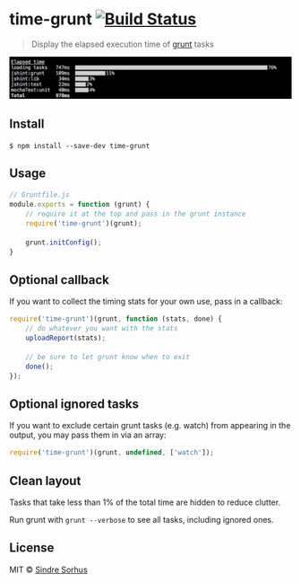 # time-grunt [![Build Status](https://travis-ci.org/sindresorhus/time-grunt.svg?branch=master)](https://travis-ci.org/sindresorhus/time-grunt)

> Display the elapsed execution time of [grunt](http://gruntjs.com) tasks

![](screenshot.png)


## Install

```
$ npm install --save-dev time-grunt
```


## Usage

```js
// Gruntfile.js
module.exports = function (grunt) {
	// require it at the top and pass in the grunt instance
	require('time-grunt')(grunt);

	grunt.initConfig();
}
```


## Optional callback

If you want to collect the timing stats for your own use, pass in a callback:

```js
require('time-grunt')(grunt, function (stats, done) {
	// do whatever you want with the stats
	uploadReport(stats);

	// be sure to let grunt know when to exit
	done();
});
```


## Optional ignored tasks

If you want to exclude certain grunt tasks (e.g. watch) from appearing in the output, you may pass them in via an array:

```js
require('time-grunt')(grunt, undefined, ['watch']);
```


## Clean layout

Tasks that take less than 1% of the total time are hidden to reduce clutter.

Run grunt with `grunt --verbose` to see all tasks, including ignored ones.


## License

MIT © [Sindre Sorhus](http://sindresorhus.com)
